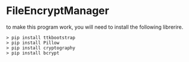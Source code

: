 # FileEncryptManager

to make this program work, you will need to install the following librerire.

    > pip install ttkbootstrap 
    > pip install Pillow 
    > pip install cryptography
    > pip install bcrypt
